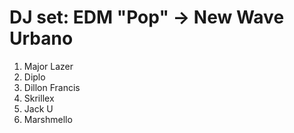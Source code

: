# DJ set: EDM "Pop" -> New Wave Urbano

1. Major Lazer
2. Diplo
3. Dillon Francis
4. Skrillex
5. Jack U
6. Marshmello

